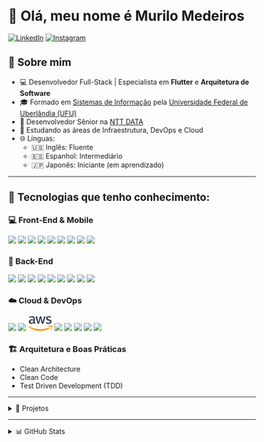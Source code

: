 # 👋 Olá, meu nome é Murilo Medeiros

[![LinkedIn](https://img.shields.io/badge/LinkedIn-3D6098?style=flat&logo=linkedin&labelColor=3D6098)](https://www.linkedin.com/in/murilo-medeiros-07452314a/)
[![Instagram](https://img.shields.io/badge/instagram-%23E4405F.svg?&style=flat&logo=instagram&logoColor=white)](https://www.instagram.com/muthmedeiros)

## 🧠 Sobre mim

- 💻 Desenvolvedor Full-Stack | Especialista em **Flutter** e **Arquitetura de Software**
- 🎓 Formado em [Sistemas de Informação](http://www.portal.facom.ufu.br/graduacao/sistemas-de-informacao-campus-santa-monica) pela [Universidade Federal de Uberlândia (UFU)](https://ufu.br/)
- 💼 Desenvolvedor Sênior na [NTT DATA](https://www.nttdata.com/global/en/)
- 🚀 Estudando as áreas de Infraestrutura, DevOps e Cloud
- 🌐 Línguas:
  - 🇺🇸 Inglês: Fluente
  - 🇪🇸 Espanhol: Intermediário
  - 🇯🇵 Japonês: Iniciante (em aprendizado)

---

## 🚀 Tecnologias que tenho conhecimento:

### 💻 Front-End & Mobile
<a href="https://dart.dev/" title="Dart"><img src="https://cdn.jsdelivr.net/gh/devicons/devicon/icons/dart/dart-original.svg" height="30"/></a>
<a href="https://flutter.dev/" title="Flutter"><img src="https://cdn.jsdelivr.net/gh/devicons/devicon/icons/flutter/flutter-original.svg" height="30"/></a>
<a href="https://developer.mozilla.org/en-US/docs/Web/HTML" title="HTML"><img src="https://cdn.jsdelivr.net/gh/devicons/devicon/icons/html5/html5-original.svg" height="30"/></a>
<a href="https://developer.mozilla.org/en-US/docs/Web/CSS" title="CSS"><img src="https://cdn.jsdelivr.net/gh/devicons/devicon/icons/css3/css3-original.svg" height="30"/></a>
<a href="https://developer.mozilla.org/en-US/docs/Web/JavaScript" title="JavaScript"><img src="https://cdn.jsdelivr.net/gh/devicons/devicon/icons/javascript/javascript-original.svg" height="30"/></a>
<a href="https://www.typescriptlang.org/" title="TypeScript"><img src="https://cdn.jsdelivr.net/gh/devicons/devicon/icons/typescript/typescript-original.svg" height="30"/></a>
<a href="https://angular.io/" title="Angular"><img src="https://cdn.jsdelivr.net/gh/devicons/devicon/icons/angularjs/angularjs-original.svg" height="30"/></a>
<a href="https://react.dev/" title="React"><img src="https://cdn.jsdelivr.net/gh/devicons/devicon/icons/react/react-original.svg" height="30"/></a>
<a href="https://www.php.net/" title="PHP"><img src="https://cdn.jsdelivr.net/gh/devicons/devicon/icons/php/php-original.svg" height="30"/></a>

### 🔗 Back-End
<a href="https://nodejs.org/" title="NodeJS"><img src="https://cdn.jsdelivr.net/gh/devicons/devicon/icons/nodejs/nodejs-original.svg" height="30"/></a>
<a href="https://expressjs.com/" title="ExpressJS"><img src="https://cdn.jsdelivr.net/gh/devicons/devicon/icons/express/express-original.svg" height="30"/></a>
<a href="https://www.typescriptlang.org/" title="TypeScript"><img src="https://cdn.jsdelivr.net/gh/devicons/devicon/icons/typescript/typescript-original.svg" height="30"/></a>
<a href="https://www.mysql.com/" title="MySQL"><img src="https://cdn.jsdelivr.net/gh/devicons/devicon/icons/mysql/mysql-original.svg" height="30"/></a>
<a href="https://www.postgresql.org/" title="PostgreSQL"><img src="https://cdn.jsdelivr.net/gh/devicons/devicon/icons/postgresql/postgresql-original.svg" height="30"/></a>
<a href="https://www.mongodb.com/" title="MongoDB"><img src="https://cdn.jsdelivr.net/gh/devicons/devicon/icons/mongodb/mongodb-original.svg" height="30"/></a>
<a href="https://www.java.com/" title="Java"><img src="https://cdn.jsdelivr.net/gh/devicons/devicon/icons/java/java-original.svg" height="30"/></a>
<a href="https://www.python.org/" title="Python"><img src="https://cdn.jsdelivr.net/gh/devicons/devicon/icons/python/python-original.svg" height="30"/></a>
<a href="https://learn.microsoft.com/pt-br/dotnet/csharp/" title="C#"><img src="https://cdn.jsdelivr.net/gh/devicons/devicon/icons/csharp/csharp-original.svg" height="30"/></a>

### ☁️ Cloud & DevOps
<a href="https://cloud.google.com/" title="Google Cloud"><img src="https://cdn.jsdelivr.net/gh/devicons/devicon/icons/googlecloud/googlecloud-original.svg" height="30"/></a>
<a href="https://firebase.google.com/" title="Firebase"><img src="https://cdn.jsdelivr.net/gh/devicons/devicon/icons/firebase/firebase-plain.svg" height="30"/></a>
<a href="https://aws.amazon.com/" title="AWS"><img src="logos/aws.png" height="30"/></a>
<a href="https://git-scm.com/" title="Git"><img src="https://cdn.jsdelivr.net/gh/devicons/devicon/icons/git/git-original.svg" height="30"/></a>
<a href="https://github.com/" title="GitHub"><img src="https://cdn.jsdelivr.net/gh/devicons/devicon/icons/github/github-original.svg" height="30"/></a>
<a href="https://gitlab.com/" title="GitLab"><img src="https://cdn.jsdelivr.net/gh/devicons/devicon/icons/gitlab/gitlab-original.svg" height="30"/></a>
<a href="https://www.docker.com/" title="Docker"><img src="https://cdn.jsdelivr.net/gh/devicons/devicon/icons/docker/docker-original.svg" height="30"/></a>
<a href="https://www.terraform.io/" title="Terraform"><img src="https://www.vectorlogo.zone/logos/terraformio/terraformio-icon.svg" height="30"/></a>

### 🏗️ Arquitetura e Boas Práticas
- Clean Architecture
- Clean Code
- Test Driven Development (TDD)

---

<details>
  <summary>📂 Projetos</summary>

| Nome do Projeto | Tecnologias | Descrição |
| ---------------- | ------------ | --------- |
| [Tela de Login](https://github.com/muthmedeiros/tela_de_login_com_flutter) | Flutter, MobX, Modular, Firebase | Telas simples de login e registro para aprendizado de Flutter, estado, rotas e Firebase. |
| [DevQuiz](https://github.com/muthmedeiros/NLW05_dev_quiz) | Flutter | Projeto da NLW #05 da Rocketseat. Quiz sobre tecnologias, com contador e reações. |
| [Split.It](https://github.com/muthmedeiros/split.it) | Flutter, MobX, Modular, Firebase | App que divide contas e calcula quanto cada pessoa deve pagar. Projeto do Ignite (Rocketseat). |
| [AlFood](https://github.com/muthmedeiros/alfood-main) | React, TypeScript, SASS, Axios, React Router, MUI | Projeto para aprendizado de requisições no React. |
| [Aluroni Router](https://github.com/muthmedeiros/aluroni-router-aula1.2) | React, TypeScript, React Router, SASS, ESLint | Aprendizado sobre rotas com React. |
| [Loja Virtual Responsiva](https://github.com/muthmedeiros/loja_virtual_responsiva) | Flutter | Tela de loja virtual simulada, focando em responsividade no Flutter. |
| [XLO (Clone da OLX)](https://github.com/muthmedeiros/olx_clone) | Flutter, MobX, GetIt, Back4App | Clone da OLX desenvolvido para praticar Flutter e Backend-as-a-Service. |

</details>

---

<details>
  <summary>📊 GitHub Stats</summary>
    <div align="center">
      <img height="180em" src="https://github-readme-stats.vercel.app/api?username=muthmedeiros&show_icons=true&count_private=true&include_all_commits=true&theme=calm" alt="GitHub Stats"/>&nbsp;
      <img height="180em" src="https://github-readme-stats.vercel.app/api/top-langs/?username=muthmedeiros&layout=compact&theme=calm" alt="Top Languages"/>
    <br>
    <img src="https://github-profile-trophy.vercel.app/?username=muthmedeiros&theme=onedark&row=1&column=6" alt="Trophies"/>
    <br>
    <img src="https://github-readme-streak-stats.herokuapp.com/?user=muthmedeiros&theme=calm" alt="GitHub Streak"/>
    </div>
</details>
